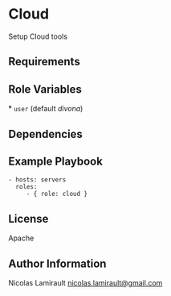 Cloud
=========

Setup Cloud tools

Requirements
------------


Role Variables
--------------

̀* ``user`` (default *divona*)

Dependencies
------------


Example Playbook
----------------

    - hosts: servers
      roles:
         - { role: cloud }

License
-------

Apache

Author Information
------------------

Nicolas Lamirault <nicolas.lamirault@gmail.com>
